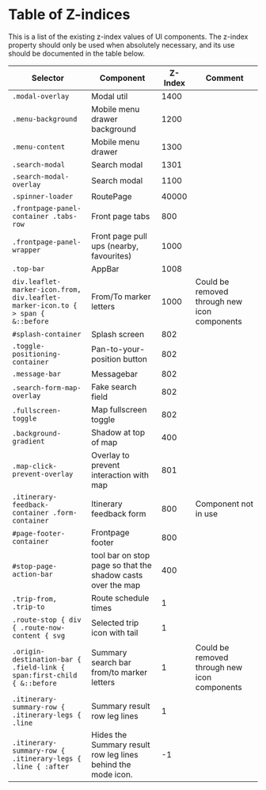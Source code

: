 # Table of Z-indices

This is a list of the existing z-index values of UI components. The z-index property should only be used when absolutely necessary, and its use should be documented in the table below.

Selector | Component | Z-Index | Comment
---------|-----------|---------|--------
`.modal-overlay` | Modal util | 1400 |
`.menu-background` | Mobile menu drawer background | 1200 |
`.menu-content` | Mobile menu drawer | 1300 |
`.search-modal` | Search modal | 1301 |
`.search-modal-overlay` | Search modal | 1100 |
`.spinner-loader` | RoutePage | 40000 | 
`.frontpage-panel-container .tabs-row` | Front page tabs | 800 |
`.frontpage-panel-wrapper` | Front page pull ups (nearby, favourites) | 1000 |
`.top-bar` | AppBar | 1008 |
`div.leaflet-marker-icon.from, div.leaflet-marker-icon.to { > span { &::before` | From/To marker letters | 1000 | Could be removed through new icon components
`#splash-container` | Splash screen |  802 |
`.toggle-positioning-container` | Pan-to-your-position button | 802 |
`.message-bar` | Messagebar | 802 |
`.search-form-map-overlay` | Fake search field | 802 |
`.fullscreen-toggle` | Map fullscreen toggle | 802 |
`.background-gradient` | Shadow at top of map | 400 |
`.map-click-prevent-overlay` | Overlay to prevent interaction with map | 801 |
`.itinerary-feedback-container .form-container` | Itinerary feedback form | 800 | Component not in use
`#page-footer-container` | Frontpage footer | 800
`#stop-page-action-bar` | tool bar on stop page so that the shadow casts over the map|  400 |
`.trip-from, .trip-to` | Route schedule times | 1 |
`.route-stop { div { .route-now-content { svg` | Selected trip icon with tail | 1 |
`.origin-destination-bar { .field-link { span:first-child { &::before` | Summary search bar from/to marker letters | 1 | Could be removed through new icon components
`.itinerary-summary-row { .itinerary-legs { .line` | Summary result row leg lines | 1 |
`.itinerary-summary-row { .itinerary-legs { .line { :after` | Hides the Summary result row leg lines behind the mode icon. | -1 |
